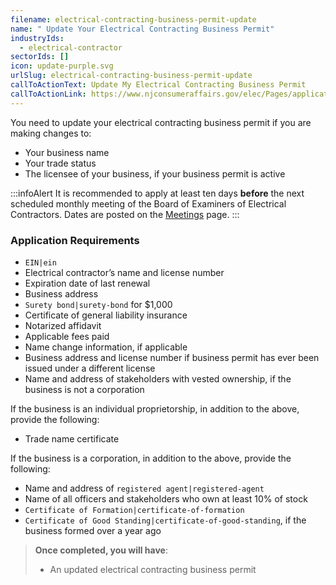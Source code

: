 ```yaml
---
filename: electrical-contracting-business-permit-update
name: " Update Your Electrical Contracting Business Permit"
industryIds:
  - electrical-contractor
sectorIds: []
icon: update-purple.svg
urlSlug: electrical-contracting-business-permit-update
callToActionText: Update My Electrical Contracting Business Permit
callToActionLink: https://www.njconsumeraffairs.gov/elec/Pages/applications.aspx
---
```

You need to update your electrical contracting business permit if you are making changes to:

* Your business name
* Your trade status
* The licensee of your business, if your business permit is active 

:::infoAlert 
 It is recommended to apply at least ten days **before** the next scheduled monthly meeting of the Board of Examiners of Electrical Contractors. Dates are posted on the [Meetings](https://www.njconsumeraffairs.gov/elec/Pages/meetings.aspx) page.
:::

### Application Requirements

*  `EIN|ein` 
* Electrical contractor’s name and license number
* Expiration date of last renewal
* Business address
* `Surety bond|surety-bond` for $1,000
* Certificate of general liability insurance
* Notarized affidavit 
* Applicable fees paid
* Name change information, if applicable
* Business address and license number if business permit has ever been issued under a different license
* Name and address of stakeholders with vested ownership, if the business is not a corporation

If the business is an individual proprietorship, in addition to the above, provide the following:

* Trade name certificate 

If the business is a corporation,  in addition to the above, provide the following:

* Name and address of `registered agent|registered-agent`
* Name of all officers and stakeholders who own at least 10% of stock
*  `Certificate of Formation|certificate-of-formation` 
* `Certificate of Good Standing|certificate-of-good-standing`, if the business formed over a year ago

> **Once completed, you will have**:
>
> * An updated electrical contracting business permit